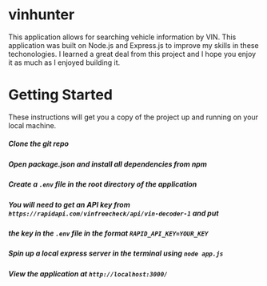 # vinhunter

This application allows for searching vehicle information by VIN. This application was built on Node.js and Express.js to improve my skills in these techonologies. I learned a great deal from this project and I hope you enjoy it as much as I enjoyed building it.

# Getting Started
These instructions will get you a copy of the project up and running on your local machine.

##### Clone the git repo

##### Open package.json and install all dependencies from npm

##### Create a `.env` file in the root directory of the application

##### You will need to get an API key from `https://rapidapi.com/vinfreecheck/api/vin-decoder-1` and put 
##### the key in the `.env` file in the format `RAPID_API_KEY=YOUR_KEY`

##### Spin up a local express server in the terminal using `node app.js`

##### View the application at `http://localhost:3000/`